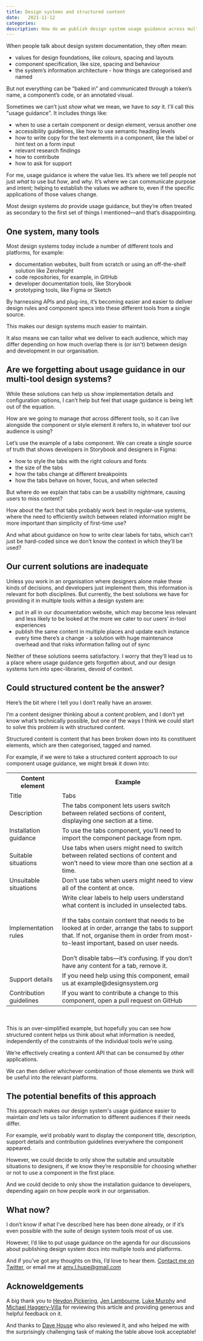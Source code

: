 ```yaml
---
title: Design systems and structured content
date:   2021-11-12
categories:
description: How do we publish design system usage guidance across multiple tools and platforms? Could structured content provide a solution?
---
```


When people talk about design system documentation, they often mean:

- values for design foundations, like colours, spacing and layouts
- component specification, like size, spacing and behaviour
- the system’s information architecture - how things are categorised and named

But not everything can be “baked in” and communicated through a token’s name, a component’s code, or an annotated visual.

Sometimes we can’t just _show_ what we mean, we have to _say_ it. I'll call this "usage guidance". It includes things like:

- when to use a certain component or design element, versus another one
- accessibility guidelines, like how to use semantic heading levels
- how to write copy for the text elements in a component, like the label or hint text on a form input
- relevant research findings
- how to contribute
- how to ask for support

For me, usage guidance is where the value lies. It’s where we tell people not just _what_ to use but _how_, and _why_. It’s where we can communicate purpose and intent; helping to establish the values we adhere to, even if the specific applications of those values change.

Most design systems _do_ provide usage guidance, but they’re often treated as secondary to the first set of things I mentioned—and that’s disappointing.

## One system, many tools

Most design systems today include a number of different tools and platforms, for example:

- documentation websites, built from scratch or using an off-the-shelf solution like Zeroheight
- code repositories, for example, in GitHub
- developer documentation tools, like Storybook
- prototyping tools, like Figma or Sketch

By harnessing APIs and plug-ins, it’s becoming easier and easier to deliver design rules and component specs into these different tools from a single source.

This makes our design systems much easier to maintain. 

It also means we can tailor what we deliver to each audience, which may differ depending on how much overlap there is (or isn't) between design and development in our organisation.

## Are we forgetting about usage guidance in our multi-tool design systems?

While these solutions can help us show implementation details and configuration options, I can’t help but feel that usage guidance is being left out of the equation.

How are we going to manage _that_ across different tools, so it can live alongside the component or style element it refers to, in whatever tool our audience is using?

Let’s use the example of a tabs component. We can create a single source of truth that shows developers in Storybook and designers in Figma:

- how to style the tabs with the right colours and fonts
- the size of the tabs
- how the tabs change at different breakpoints
- how the tabs behave on hover, focus, and when selected

But where do we explain that tabs can be a usability nightmare, causing users to miss content?

How about the fact that tabs probably work best in regular-use systems, where the need to efficiently switch between related information might be more important than simplicity of first-time use? 

And what about guidance on how to write clear labels for tabs, which can’t just be hard-coded since we don’t know the context in which they’ll be used?

## Our current solutions are inadequate

Unless you work in an organisation where designers alone make these kinds of decisions, and developers just implement them, this information is relevant for both disciplines. But currently, the best solutions we have for providing it in multiple tools within a design system are:

- put in all in our documentation website, which may become less relevant and less likely to be looked at the more we cater to our users’ in-tool experiences
- publish the same content in multiple places and update each instance every time there’s a change - a solution with huge maintenance overhead and that risks information falling out of sync

Neither of these solutions seems satisfactory. I worry that they’ll lead us to a place where usage guidance gets forgotten about, and our design systems turn into spec-libraries, devoid of context.

## Could structured content be the answer?

Here’s the bit where I tell you I don’t really have an answer. 

I’m a content designer thinking about a content problem, and I don’t yet know what’s technically possible, but one of the ways I think we could start to solve this problem is with structured content.

Structured content is content that has been broken down into its constituent elements, which are then categorised, tagged and named.

For example, if we were to take a structured content approach to our component usage guidance, we might break it down into:

<table class="a">
    <tr>
        <th>Content element</th>
        <th>Example</th>
    </tr>
    <tr>
        <td>Title</td>
        <td>Tabs</td>
    </tr>
    <tr>
        <td>Description</td>
        <td>The tabs component lets users switch between related sections of content, displaying one section at a time.</td>
    </tr>
    <tr>
        <td>Installation guidance</td>
        <td>To use the tabs component, you’ll need to import the component package from npm.</td>
    </tr>
    <tr>
        <td>Suitable situations</td>
        <td>Use tabs when users might need to switch between related sections of content and won’t need to view more than one section at a time.</td>
    </tr>
     <tr>
        <td>Unsuitable situations</td>
        <td>Don’t use tabs when users might need to view all of the content at once.</td>
    </tr>
     <tr>
        <td>Implementation rules</td>
        <td>Write clear labels to help users understand what content is included in unselected tabs.<br><br>
        If the tabs contain content that needs to be looked at in order, arrange the tabs to support that. If not, organise them in order from most-to-least important, based on user needs.<br><br>
        Don’t disable tabs—it’s confusing. If you don’t have any content for a tab, remove it.</td>
    </tr>
     <tr>
        <td>Support details</td>
        <td>If you need help using this component, email us at example@designsystem.org</td>
    </tr>
     <tr>
        <td>Contribution guidelines</td>
        <td>If you want to contribute a change to this component, open a pull request on GitHub</td>
    </tr>
</table>



<br><br>This is an over-simplified example, but hopefully you can see how structured content helps us think about what information is needed, independently of the constraints of the individual tools we’re using.

We’re effectively creating a content API that can be consumed by other applications.

We can then deliver whichever combination of those elements we think will be useful into the relevant platforms.

## The potential benefits of this approach

This approach makes our design system's usage guidance easier to maintain _and_ lets us tailor information to different audiences if their needs differ.

For example, we’d probably want to display the component title, description, support details and contribution guidelines everywhere the component appeared. 

However, we could decide to only show the suitable and unsuitable situations to designers, if we know they’re responsible for choosing whether or not to use a component in the first place.

And we could decide to only show the installation guidance to developers, depending again on how people work in our organisation.

## What now?

I don’t know if what I’ve described here has been done already, or if it’s even possible with the suite of design system tools most of us use.

However, I’d like to put usage guidance on the agenda for our discussions about publishing design system docs into multiple tools and platforms. 

And if you’ve got any thoughts on this, I’d love to hear them. [Contact me on Twitter](https://twitter.com/Amy_Hupe), or email me at amy.l.hupe@gmail.com

## Acknoweldgements

A big thank you to [Heydon Pickering](https://twitter.com/heydonworks), [Jen Lambourne](https://twitter.com/Jenny__Anne), [Luke Murphy](https://twitter.com/lurkmoophy) and [Michael Haggery-Villa](https://twitter.com/HaggertyVilla) for reviewing this article and providing generous and helpful feedback on it.

And thanks to [Dave House](https://twitter.com/iknowdavehouse) who also reviewed it, and who helped me with the surprisingly challenging task of making the table above look acceptable!